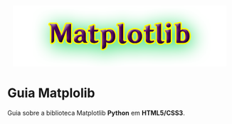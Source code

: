 <p align="center" width="100%">
    <img src="img/titulo.png"> 
</p>

# Guia Matplolib
 Guia sobre a biblioteca Matplotlib **Python** em **HTML5/CSS3**.
